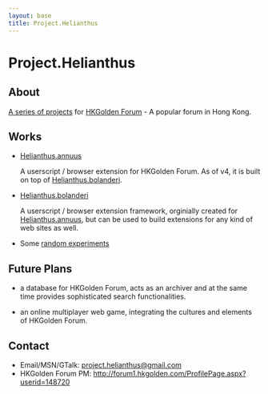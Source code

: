 ```yaml
---
layout: base
title: Project.Helianthus
---
```


Project.Helianthus
==================

About
-----

[A series of projects](http://github.com/helianthus) for [HKGolden Forum][] - A popular forum in Hong Kong.

[HKGolden Forum]: http://forum.hkgolden.com/

Works
-----

- [Helianthus.annuus][]

  A userscript / browser extension for HKGolden Forum. As of v4, it is built on top of [Helianthus.bolanderi][].

- [Helianthus.bolanderi][]

  A userscript / browser extension framework, orginially created for [Helianthus.annuus][], but can be used to build extensions for any kind of web sites as well.

- Some [random experiments](/experiments/)

[Helianthus.annuus]: http://github.com/helianthus/Helianthus.annuus
[Helianthus.bolanderi]: http://github.com/helianthus/Helianthus.bolanderi

Future Plans
------------

- a database for HKGolden Forum, acts as an archiver and at the same time provides sophisticated search functionalities.

- an online multiplayer web game, integrating the cultures and elements of HKGolden Forum.

Contact
-------

* Email/MSN/GTalk: <project.helianthus@gmail.com>
* HKGolden Forum PM: <http://forum1.hkgolden.com/ProfilePage.aspx?userid=148720>